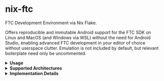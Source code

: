 # nix-ftc
FTC Development Environment via Nix Flake.  

Offers reproducible and immutable Android support for the FTC SDK on Linux and MacOS (and Windows via WSL) without the need for Android Studio, enabling advanced FTC development in your editor of choice without userspace clutter. Emulation is not included by default, but relevant boilerplate need only be uncommented.
<details>
<summary><b>Usage</b></summary>

Note: git is required, though if you're using flake-enabled nix, this is a safe assumption in my book.  

There's several options for initial project bootstrapping. I personally have user scripts copy flakes into my project folders to avoid needing to remember yet another repo name, but this is more common:  

    nix flake init -t github:collegiate-edu-nation/nix-ftc

Adjust the flake as needed, then:  

    nix develop

This will load a shell-based development environment with JDK17 and the Android SDK. All you'll need to do is open FtcRobotController in your editor of choice, and you're ready to start working in TeamCode/  

Gradlew builds are supported (and necessary for offline testing), but manual builds can be omitted if you prefer uploading TeamCode/ via OnBot (this is what I do). If you're new to Android development, the most basic commands are printed to console upon entry.

Once the dev session is complete, close your editor and leave the shell with:

    exit  
</details>

<details>
<summary><b>Supported Architectures</b></summary>

For Linux, only x86_64 is supported due to upstream. For MacOS, both aarch64 and x86_64 are supported (though x86_64 is untested on my end).
</details>

<details>
<summary><b>Implementation Details</b></summary>

First, Android-Nixpkgs is used for multiple reasons: simple bootstrapping, several supported systems, up-to-date packages, and a functioning emulator.  

Second, Gradlew complains about read-only file systems if the expected versions of tooling are missing from $PATH (expected Nix behavior), so necessary versions are specified.  

Last, the aapt2 binary included in build-tools doesn't support the --source-path arg, so the aapt package from nixpkgs is used in its place.
</details>
